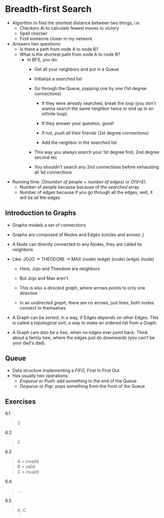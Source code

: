 # Breadth-first Search
- Algorithm to find the shortest distance between two things, i.e:
    - Checkers AI to calculate fewest moves to victory
    - Spell checker
    - Find someone closer in my network
- Answers two questions:
    - Is there a path from node A to node B?
    - What is the shortest path from node A to node B?
        - In BFS, you do:
            - Get all your neighbors and put in a Queue
            - Initialize a _searched_ list

            - Go through the Queue, _popping_ one by one (1st degree connections)
                - If they were already searched, break the loop (you don't wanna search the same neighbor twice or end up in an infinite loop).

                - If they answer your question, good!
                - If not, _push_ all their friends (2st degree connections)
                - Add the neighbor in the _searched_ list
            
            - This way you always search your 1st degree first, 2nd degree second etc
            - You shouldn't search any 2nd connections before exhausting all 1st connections
- Running time: _O(number of people + number of edges)_ or _O(V+E)_.
    - Number of people because because of the _searched_ array
    - Number of edges because if you go through all the edges, well, it will be all the edges
    

## Introduction to Graphs
- Graphs models a set of connections
- Graphs are composed of Nodes and Edges (circles and arrows ;)
- A Node can directly connected to any Nodes, they are called its neighbors
- Like:
    JOJO     ->    THEODORE    ->      MAX
    (node) (edge)  (node)    (edge)   (node)

    - Here, Jojo and Theodore are neighbors
    - But Jojo and Max aren't

    - This is also a _directed graph_, where arrows points to only one direction
    - In an _undirected graph_, there are no arrows, just lines, both nodes connect to themselves

- A Graph can be _sorted_, in a way, if Edges _depends_ on other Edges. This is called a _topological sort_, a way to make an ordered list from a Graph.

- A Graph cam also be a _tree_, when no edges ever point back. Think about a family tree, where the edges just do downwards (you can't be your dad's dad).

## Queue
- Data structure implementing a _FIFO_, First In First Out
- Has usually two operations:
    - _Enqueue_ or _Push_: add something to the end of the Queue
    - _Dequeue_ or _Pop_: pops something from the front of the Queue

## Exercises
6.1
> 2

6.2
> 2

6.3
> A = invalid  
> B = valid  
> C = invalid

6.4
> ...

6.5
> A, C
